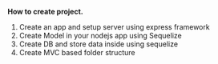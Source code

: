 **How to create project.**
  1. Create an app and setup server using express framework
  2. Create Model in your nodejs app using Sequelize
  3. Create DB and store data inside using sequelize
  4. Create MVC based folder structure